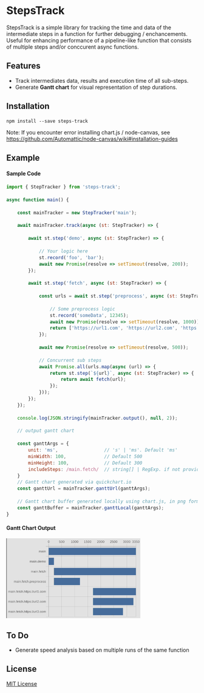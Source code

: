 # StepsTrack

StepsTrack is a simple library for tracking the time and data of the intermediate steps in a function for further debugging / enchancements. Useful for enhancing performance of a pipeline-like function that consists of multiple steps and/or conccurent async functions.

## Features

- Track intermediates data, results and execution time of all sub-steps.
- Generate **Gantt chart** for visual representation of step durations.

## Installation

```
npm install --save steps-track
```
Note: If you encounter error installing chart.js / node-canvas, see https://github.com/Automattic/node-canvas/wiki#installation-guides

## Example

#### Sample Code
```js
import { StepTracker } from 'steps-track';

async function main() {
        
    const mainTracker = new StepTracker('main');

    await mainTracker.track(async (st: StepTracker) => {
       
        await st.step('demo', async (st: StepTracker) => {
        
            // Your logic here
            st.record('foo', 'bar');
            await new Promise(resolve => setTimeout(resolve, 200));
        });
        
        await st.step('fetch', async (st: StepTracker) => {
                
            const urls = await st.step('preprocess', async (st: StepTracker) => {
                
                // Some preprocess logic
                st.record('someData', 12345);
                await new Promise(resolve => setTimeout(resolve, 1000));
                return ['https://url1.com', 'https://url2.com', 'https://url3.com'];
            });
        
            await new Promise(resolve => setTimeout(resolve, 500));
        
            // Concurrent sub steps
            await Promise.all(urls.map(async (url) => {
                return st.step(`${url}`, async (st: StepTracker) => {
                    return await fetch(url);
                });
            }));
        });
    });
    
    console.log(JSON.stringify(mainTracker.output(), null, 2));

    // output gantt chart

    const ganttArgs = {
        unit: 'ms',                 // 's' | 'ms'. Default 'ms'
        minWidth: 100,              // Default 500
        minHeight: 100,             // Default 300
        includeSteps: /main.fetch/  // string[] | RegExp. if not provided, all steps will be included
    }
    // Gantt chart generated via quickchart.io
    const ganttUrl = mainTracker.ganttUrl(ganttArgs);     

    // Gantt chart buffer generated locally using chart.js, in png format
    const ganttBuffer = mainTracker.ganttLocal(ganttArgs);
}

```
#### Gantt Chart Output
<img src="./sample/sample-gantt.png" width="70%">

## To Do
- Generate speed analysis based on multiple runs of the same function

## License
[MIT License](LICENSE)

